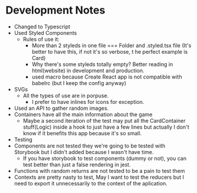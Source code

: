 # Development Notes
- Changed to Typescript
- Used Styled Components
  - Rules of use it:
    - More than 2 styleds in one file === Folder and .styled.tsx file (It's better to have this, if not it's so verbose, t he perfect example is Card)
    - Why there's some styleds totally empty? Better reading in html(website) in development and production.
    - used macro because Create React app is not compatible with babelrc (but I keep the config anyway)
- SVGs  
  - All the types of use are in porpuse.
    - I prefer to have inlines for icons for exception.
- Used an API to gather random images.
- Containers have all the main information about the game
    - Maybe a second iteration of the test may put all the CardContainer stuff(Logic) inside a hook to just have a few lines but actually I don't know if it benefits this app because it's so small.
- Testing
 - Components are not tested they we're going to be tested with Storybook but I didn't added because I wasn't have time.
    - If you have storybook to test components (dummy or not), you can test better than just a false rendering in jest.
 - Functions with random returns are not tested to be a pain to test them
 - Contexts are pretty nasty to test, May I want to test the reducers but I need to export it unnecessarily to the context of the aplication.
